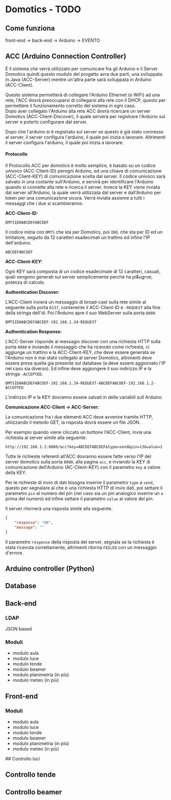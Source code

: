 # Domotics - TODO

## Come funziona

front-end -> back-end -> Arduino -> EVENTO

## ACC (Arduino Connection Controller)

&Egrave; il sistema che verr&agrave; utilizzato per comunicare fra gli Arduino e il Server Domotics
quindi questo modulo del progetto avra due parti, una sviluppata in Java (ACC-Server) mentre
un'altra parte sar&agrave; sviluppata in Arduino (ACC-Client).

Questo sistema permetter&agrave; di collegare l'Arduino Ethernet (o WiFi) ad una rete, l'ACC
dovr&agrave; preoccuparsi di collegarsi alla rete con il DHCP, questo per permettere il funzionamento
corretto del sistema in ogni caso.  
Dopo aver collegato l'Arduino alla rete ACC dovr&agrave; ricercare un server Domotics
(ACC-Client-Discover), il quale server&agrave; per registrare l'Arduino sul server e poterlo
configurare dal server.

Dopo che l'arduino si &egrave; registrato sul server se questo &egrave; gi&agrave; stato connesso al
server, il server configura l'arduino, il quale poi inizia a lavorare. Altrimenti il server
configura l'arduino, il quale poi inizia a lavorare.

#### Protocollo

Il Protocollo ACC per domotics &egrave; molto semplice, &egrave; basato su un codice univoco
(ACC-Client-ID) perogni Arduino, ed una chiave di comunicazione (ACC-Client-KEY) di comunicazione
scelta dal server. Il codice univoco sar&agrave; salvato in una costante sull'Arduino, e
servir&agrave; per identificare l'Arduino quando si connette alla rete e ricerca il server. Invece
la KEY viene inviata dal server all'Arduino, la quale verr&agrave; utilizzata dal server e
dall'Arduino per token per una comunicazione sicura. Verr&agrave; inviata assieme a tutti i messaggi
che i due si scambieranno.

**ACC-Client-ID:**

```
DMTSID0ABCDEFABCDEF
```

Il codice inizia con `DMTS` che sta per Domotics, poi `ID0`, che sta per ID ed un limitatore,
seguito da 12 caratteri esadecimali un trattino ed infine l'IP dell'arduino.

```
ABCDEFABCDEF
```

**ACC-Client-KEY:**

Ogni KEY sar&agrave; composta di un codice esadecimale di 12 caratteri, casuali, quali vengono
generati sul server semplicemente perch&egrave; ha pi&ugrve; potenza di calcolo.

**Authentication Discover:**  

L'ACC-Client invier&agrave; un messaggio di broad-cast sulla rete simile al seguente sulla porta
`6137`, contenente il ACC-Client-ID e `-REQUEST` alla fine della stringa dell'id. Poi l'Arduino
apre il suo WebServer sulla porta `8080`.

```
DMTSID0ABCDEFABCDEF-192.168.1.34-REQUEST
```

**Authentication Response:**

L'ACC-Server risponde al messagio discover con una richiesta HTTP sulla porta `8080` e inviando il
messaggio che ha ricevuto come richiesta, ci aggiunge un trattino e la ACC-Client-KEY, che deve
essere generata se l'Arduino non &egrave; mai stato collegato al server Domotics, altrimenti deve
essere presa quella gia presente sul database (e deve essere aggiornato l'IP nel caso sia diverso).
Ed infine deve aggiungere il suo indirizzo IP e la stringa `-ACCEPTED`.

```
DMTSID0ABCDEFABCDEF-192.168.1.34-REQUEST-ABCDEFABCDEF-192.168.1.2-ACCEPTED
```

L'indirizzo IP e la KEY dovranno essere salvati in delle variabili sull Arduino.

**Comunicazione ACC-Client -> ACC-Server:**

La comunicazione fra i due elementi ACC deve avvenire tramite HTTP, utilizzando il metodo GET, la
risposta dovr&agrave; essere un file JSON.

Per esempio quando viene cliccato un bottone l'ACC-Client, invia una richiesta al server simile alla
seguente:

```
http://192.168.1.2:8080/acc?key=ABCDEFABCDEF&type=send&pin=13&value=1
```

Tutte le richieste referenti all'ACC dovranno essere fatte verso l'IP del server domotics sulla
porta `8080`, alla pagina `acc`, e inviando la KEY di comunicazione dell'Arduino (AC-Client-KEY) con
il parametro `key` a valore della KEY.

Per le richieste di invio di dati bisogna inserire il parametro `type` a `send`, questo per
segnalare al che &egrave; una richiesta HTTP di invio dati, poi settare il parametro `pin` al numero
del pin (nel caso sia un pin analogico inserire un `a` prima del numero) ed infine settare il
parametro `value` al valore del pin.

Il server ritorner&agrave; una risposta simile alla seguente.

```JSON
{
    "response": "OK",
    "message": ""
}
```

Il parametro `response` della risposta del server, segnala se la richiesta &egrave; stata ricevuta
correttamente, altrimenti ritorna `FAILED` con un messaggio d'errore.

## Arduino controller (Python)

## Database

## Back-end

### LDAP

JSON based

### Moduli

- modulo aula
- modulo luce
- modulo tende
- modulo beamer
- modulo planimetria (in pi&ugrave;)
- modulo meteo (in pi&ugrave;)

## Front-end

### Moduli

- modulo aula
- modulo luce
- modulo tende
- modulo beamer
- modulo planimetria (in pi&ugrave;)
- modulo meteo (in pi&ugrave;)

## Controllo luci

## Controllo tende

## Controllo beamer
